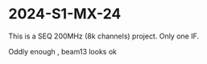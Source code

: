 # 2024-S1-MX-24


This is a SEQ 200MHz (8k channels) project.  Only one IF.

Oddly enough , beam13 looks ok
